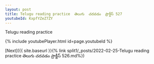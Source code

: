 ```yaml
---
layout: post
title: Telugu reading practice  తెలుగు  చదవడం  ప్రాక్టీస్ 527
youtubeId: KxpfYZeZ7ZY
---
```

 
 
Telugu reading practice
 
 
 
 
 


{% include youtubePlayer.html id=page.youtubeId %}
 
[Next]({{ site.baseurl }}{% link  split1/_posts/2022-02-25-Telugu reading practice  తెలుగు  చదవడం  ప్రాక్టీస్ 526.md%})
 
